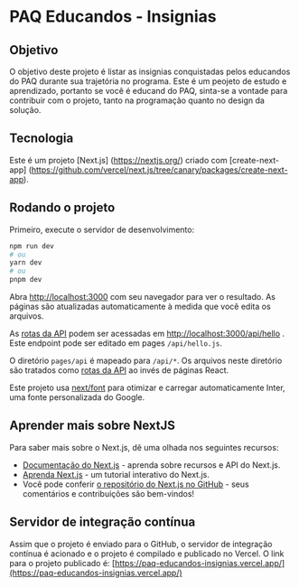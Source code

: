 # PAQ Educandos - Insignias

## Objetivo

O objetivo deste projeto é listar as insignias conquistadas pelos educandos do PAQ durante sua trajetória no programa. Este é um peojeto de estudo e aprendizado, portanto se você é educand do PAQ, sinta-se a vontade para contribuir com o projeto, tanto na programação quanto no design da solução.

## Tecnologia

Este é um projeto [Next.js] (https://nextjs.org/) criado com [create-next-app] (https://github.com/vercel/next.js/tree/canary/packages/create-next-app).

## Rodando o projeto
Primeiro, execute o servidor de desenvolvimento:

```bash
npm run dev
# ou
yarn dev
# ou
pnpm dev
```

Abra [http://localhost:3000](http://localhost:3000) com seu navegador para ver o resultado. As páginas são atualizadas automaticamente à medida que você edita os arquivos.

As [rotas da API](https://nextjs.org/docs/api-routes/introduction) podem ser acessadas em [http://localhost:3000/api/hello](http://localhost:3000/api/hello) . Este endpoint pode ser editado em pages `/api/hello.js`.

O diretório `pages/api` é mapeado para `/api/*`. Os arquivos neste diretório são tratados como [rotas da API](https://nextjs.org/docs/api-routes/introduction) ao invés de páginas React.

Este projeto usa [next/font](https://nextjs.org/docs/basic-features/font-optimization) para otimizar e carregar automaticamente Inter, uma fonte personalizada do Google.

## Aprender mais sobre NextJS

Para saber mais sobre o Next.js, dê uma olhada nos seguintes recursos:

- [Documentação do Next.js](https://nextjs.org/docs) - aprenda sobre recursos e API do Next.js.
- [Aprenda Next.js](https://nextjs.org/learn) - um tutorial interativo do Next.js.
- Você pode conferir [o repositório do Next.js no GitHub](https://github.com/vercel/next.js/) - seus comentários e contribuições são bem-vindos!

## Servidor de integração contínua

Assim que o projeto é enviado para o GitHub, o servidor de integração contínua é acionado e o projeto é compilado e publicado no Vercel. O link para o projeto publicado é: [https://paq-educandos-insignias.vercel.app/](https://paq-educandos-insignias.vercel.app/)
